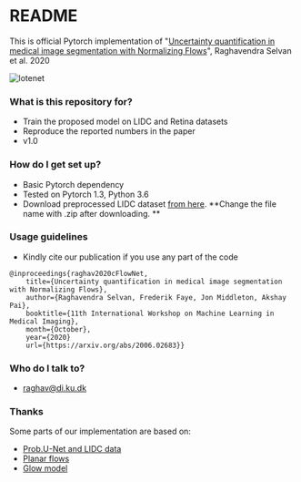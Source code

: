 # README #

This is official Pytorch implementation of 
"[Uncertainty quantification in medical
image segmentation with Normalizing Flows](https://arxiv.org/abs/2006.02683)", Raghavendra Selvan et al. 2020

![lotenet](models/cflow.png)
### What is this repository for? ###

* Train the proposed model on LIDC and Retina datasets
* Reproduce the reported numbers in the paper
* v1.0

### How do I get set up? ###

* Basic Pytorch dependency
* Tested on Pytorch 1.3, Python 3.6 
* Download preprocessed LIDC dataset [from here](https://sid.erda.dk/share_redirect/BgFgw4NMf4). **Change the file name with .zip after downloading. **

### Usage guidelines ###

* Kindly cite our publication if you use any part of the code
```
@inproceedings{raghav2020cFlowNet,
 	title={Uncertainty quantification in medical image segmentation with Normalizing Flows},
	author={Raghavendra Selvan, Frederik Faye, Jon Middleton, Akshay Pai},
 	booktitle={11th International Workshop on Machine Learning in Medical Imaging},
	month={October},
	year={2020}
	url={https://arxiv.org/abs/2006.02683}}

```

### Who do I talk to? ###

* raghav@di.ku.dk

### Thanks 
Some parts of our implementation are based on:
* [Prob.U-Net and LIDC data](https://github.com/stefanknegt/Probabilistic-Unet-Pytorch)
* [Planar flows](https://github.com/riannevdberg/sylvester-flows)
* [Glow model](https://github.com/karpathy/pytorch-normalizing-flows)
